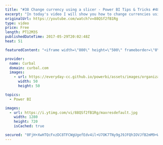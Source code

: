 ```yaml
---
title: "#38 Change currency using a slicer - Power BI Tips & Tricks #48"
excerpt: "In today's video I will show you how to change currencies using a slicer. The user will be able to convert sales to different currencies by choosing a currency from a slicer. The new measure that calculates the new values in the selected currency will be then formatted to the relevant currency.  To download"
originalUrl: https://youtube.com/watch?v=88QSf2fB1Rg
type: video
price: Free
length: PT12M3S
publishedDateTime: 2017-05-29T20:02:48Z
heat: 51

featuredContent: "<iframe width=\"800\" height=\"500\" frameborder=\"0\" src=\"https://www.youtube.com/embed/88QSf2fB1Rg\" allow=\"accelerometer; autoplay; encrypted-media; gyroscope; picture-in-picture\" allowfullscreen></iframe>"

provider:
  name: Curbal
  domain: curbal.com
  images:
    - url: https://everyday-cc.github.io/powerbi/assets/images/organizations/curbal.com-50x50.jpg
      width: 50
      height: 50

topics:
  - Power BI

images:
  - url: https://i.ytimg.com/vi/88QSf2fB1Rg/maxresdefault.jpg
    width: 1280
    height: 720
    isCached: true

secured: "0FjH+XwHTQcFxzDC8TFCWgUgefEdv4il+U7OK7TNy9gJ9JFQhIOVJfB2mM9+WmhAPR3Eo3ZcGtkBqcp29xfWAu5DBpRa/UJA/RdBlqg4z4mO7J1Mz+Jmon8MksqyKfSMS4gMYv15TujCK9UsnJpQ+0c0HcmGPqdfdMq2PQlHb04RkQO1bncNikYVOUPacT5SHLqGOFhwbUYL+DPZrRRuJoxFhZTb1T6nI1VLz/XhCrxtuoR3u/T4iUNd44pTFX2Q6HiGWNOGBX07LlOmAUbswo12FAeRZtyUr/4yj4wA+SYzLxZ/u2GhuPb6M3NQ7VhvuJYZRHLiDvyS1O9wk3Xx/CUzYQ8DjlYpG176UEVpf2ZfZ/EEHg1bPDJXa7X6aJCiBn0n0JIXjmBRLLlA5g33N17Wu7CZbtYd5AWyMfIya9M=;PAxntTHbkw10dfBJZeZYCQ=="
---
```


